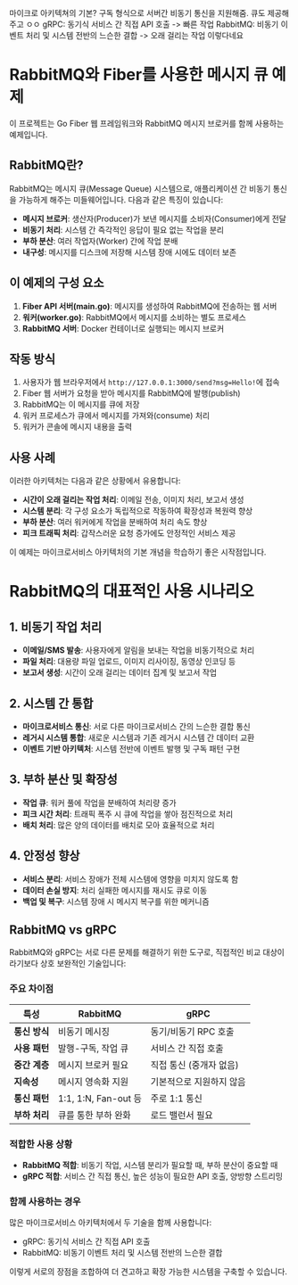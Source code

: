 마이크로 아키텍쳐의 기본?
구독 형식으로 서버간 비동기 통신을 지원해줌.
큐도 제공해주고 ㅇㅇ
gRPC: 동기식 서비스 간 직접 API 호출 -> 빠른 작업
RabbitMQ: 비동기 이벤트 처리 및 시스템 전반의 느슨한 결합 -> 오래 걸리는 작업
이렇다네요

# RabbitMQ와 Fiber를 사용한 메시지 큐 예제

이 프로젝트는 Go Fiber 웹 프레임워크와 RabbitMQ 메시지 브로커를 함께 사용하는 예제입니다.

## RabbitMQ란?

RabbitMQ는 메시지 큐(Message Queue) 시스템으로, 애플리케이션 간 비동기 통신을 가능하게 해주는 미들웨어입니다. 다음과 같은 특징이 있습니다:

- **메시지 브로커**: 생산자(Producer)가 보낸 메시지를 소비자(Consumer)에게 전달
- **비동기 처리**: 시스템 간 즉각적인 응답이 필요 없는 작업을 분리
- **부하 분산**: 여러 작업자(Worker) 간에 작업 분배
- **내구성**: 메시지를 디스크에 저장해 시스템 장애 시에도 데이터 보존

## 이 예제의 구성 요소

1. **Fiber API 서버(main.go)**: 메시지를 생성하여 RabbitMQ에 전송하는 웹 서버
2. **워커(worker.go)**: RabbitMQ에서 메시지를 소비하는 별도 프로세스
3. **RabbitMQ 서버**: Docker 컨테이너로 실행되는 메시지 브로커

## 작동 방식

1. 사용자가 웹 브라우저에서 `http://127.0.0.1:3000/send?msg=Hello!`에 접속
2. Fiber 웹 서버가 요청을 받아 메시지를 RabbitMQ에 발행(publish)
3. RabbitMQ는 이 메시지를 큐에 저장
4. 워커 프로세스가 큐에서 메시지를 가져와(consume) 처리
5. 워커가 콘솔에 메시지 내용을 출력

## 사용 사례

이러한 아키텍처는 다음과 같은 상황에서 유용합니다:

- **시간이 오래 걸리는 작업 처리**: 이메일 전송, 이미지 처리, 보고서 생성
- **시스템 분리**: 각 구성 요소가 독립적으로 작동하여 확장성과 복원력 향상
- **부하 분산**: 여러 워커에게 작업을 분배하여 처리 속도 향상
- **피크 트래픽 처리**: 갑작스러운 요청 증가에도 안정적인 서비스 제공

이 예제는 마이크로서비스 아키텍처의 기본 개념을 학습하기 좋은 시작점입니다.

# RabbitMQ의 대표적인 사용 시나리오

## 1. 비동기 작업 처리

- **이메일/SMS 발송**: 사용자에게 알림을 보내는 작업을 비동기적으로 처리
- **파일 처리**: 대용량 파일 업로드, 이미지 리사이징, 동영상 인코딩 등
- **보고서 생성**: 시간이 오래 걸리는 데이터 집계 및 보고서 작업

## 2. 시스템 간 통합

- **마이크로서비스 통신**: 서로 다른 마이크로서비스 간의 느슨한 결합 통신
- **레거시 시스템 통합**: 새로운 시스템과 기존 레거시 시스템 간 데이터 교환
- **이벤트 기반 아키텍처**: 시스템 전반에 이벤트 발행 및 구독 패턴 구현

## 3. 부하 분산 및 확장성

- **작업 큐**: 워커 풀에 작업을 분배하여 처리량 증가
- **피크 시간 처리**: 트래픽 폭주 시 큐에 작업을 쌓아 점진적으로 처리
- **배치 처리**: 많은 양의 데이터를 배치로 모아 효율적으로 처리

## 4. 안정성 향상

- **서비스 분리**: 서비스 장애가 전체 시스템에 영향을 미치지 않도록 함
- **데이터 손실 방지**: 처리 실패한 메시지를 재시도 큐로 이동
- **백업 및 복구**: 시스템 장애 시 메시지 복구를 위한 메커니즘

## RabbitMQ vs gRPC

RabbitMQ와 gRPC는 서로 다른 문제를 해결하기 위한 도구로, 직접적인 비교 대상이라기보다 상호 보완적인 기술입니다:

### 주요 차이점

| 특성          | RabbitMQ             | gRPC                     |
| ------------- | -------------------- | ------------------------ |
| **통신 방식** | 비동기 메시징        | 동기/비동기 RPC 호출     |
| **사용 패턴** | 발행-구독, 작업 큐   | 서비스 간 직접 호출      |
| **중간 계층** | 메시지 브로커 필요   | 직접 통신 (중개자 없음)  |
| **지속성**    | 메시지 영속화 지원   | 기본적으로 지원하지 않음 |
| **통신 패턴** | 1:1, 1:N, Fan-out 등 | 주로 1:1 통신            |
| **부하 처리** | 큐를 통한 부하 완화  | 로드 밸런서 필요         |

### 적합한 사용 상황

- **RabbitMQ 적합**: 비동기 작업, 시스템 분리가 필요할 때, 부하 분산이 중요할 때
- **gRPC 적합**: 서비스 간 직접 통신, 높은 성능이 필요한 API 호출, 양방향 스트리밍

### 함께 사용하는 경우

많은 마이크로서비스 아키텍처에서 두 기술을 함께 사용합니다:

- gRPC: 동기식 서비스 간 직접 API 호출
- RabbitMQ: 비동기 이벤트 처리 및 시스템 전반의 느슨한 결합

이렇게 서로의 장점을 조합하여 더 견고하고 확장 가능한 시스템을 구축할 수 있습니다.
